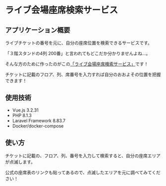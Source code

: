 <!-- # ライブ会場座席検索サービス

## 何ができる？
ライブチケットの番号を元に、自分の座席位置を検索できるサービスです。
「３階スタンドの4列 200番」と言われてもどこだか分かりませんよね...。
そんな方に使って欲しいのがこの「ライブ会場座席検索サービス」です！ -->


# **ライブ会場座席検索サービス**

## **アプリケーション概要**

ライブチケットの番号を元に、自分の座席位置を検索できるサービスです。

「３階スタンドの4列 200番」と言われてもどこだか分かりませんよね...。

そんな方のために作ったのがこの<a href="http://www.search-venue-seat.com:8080/venue/pia">「ライブ会場座席検索サービス」</a>です！

チケットに記載のフロア、列、席番号を入力すれば自分のおおよその位置を把握できます！


## **使用技術**

* Vue.js 3.2.31
* PHP 8.1.3
* Laravel Framework 8.83.7
* Docker/docker-compose

## **使い方**

チケットに記載の、フロア、列、番号を入力して検索すると、自分の座席エリアが点滅します。

公式の座席表のリンクも貼ってあるので、点滅したエリアを元に調べてみてください！




